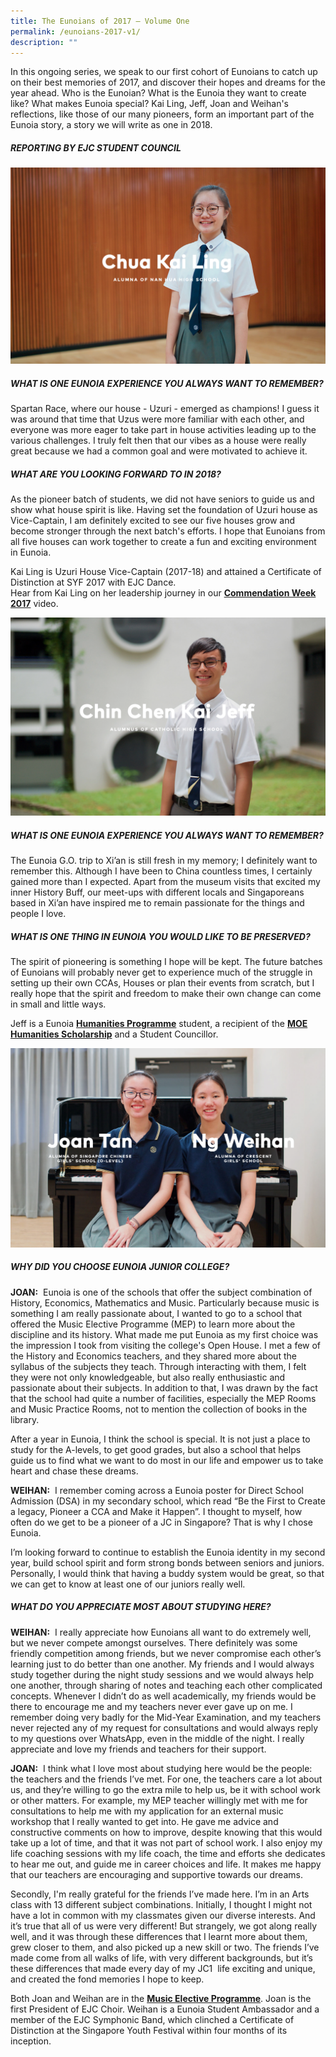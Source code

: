 ```yaml
---
title: The Eunoians of 2017 – Volume One
permalink: /eunoians-2017-v1/
description: ""
---
```



In this ongoing series, we speak to our first cohort of Eunoians to catch up on their best memories of 2017, and discover their hopes and dreams for the year ahead. Who is the Eunoian? What is the Eunoia they want to create like? What makes Eunoia special? Kai Ling, Jeff, Joan and Weihan's reflections, like those of our many pioneers, form an important part of the Eunoia story, a story we will write as one in 2018.

##### REPORTING BY EJC STUDENT COUNCIL

![](/images/eu2017-chua.png)

##### WHAT IS ONE EUNOIA EXPERIENCE YOU ALWAYS WANT TO REMEMBER?

Spartan Race, where our house - Uzuri - emerged as champions! I guess it was around that time that Uzus were more familiar with each other, and everyone was more eager to take part in house activities leading up to the various challenges. I truly felt then that our vibes as a house were really great because we had a common goal and were motivated to achieve it.

##### WHAT ARE YOU LOOKING FORWARD TO IN 2018?

As the pioneer batch of students, we did not have seniors to guide us and show what house spirit is like. Having set the foundation of Uzuri house as Vice-Captain, I am definitely excited to see our five houses grow and become stronger through the next batch's efforts. I hope that Eunoians from all five houses can work together to create a fun and exciting environment in Eunoia.

Kai Ling is Uzuri House Vice-Captain (2017-18) and attained a Certificate of Distinction at SYF 2017 with EJC Dance.  
Hear from Kai Ling on her leadership journey in our [**Commendation Week 2017**](https://vimeo.com/249055549) video.

![](/images/eu2017-jeff.png)


##### WHAT IS ONE EUNOIA EXPERIENCE YOU ALWAYS WANT TO REMEMBER?

The Eunoia G.O. trip to Xi’an is still fresh in my memory; I definitely want to remember this. Although I have been to China countless times, I certainly gained more than I expected. Apart from the museum visits that excited my inner History Buff, our meet-ups with different locals and Singaporeans based in Xi’an have inspired me to remain passionate for the things and people I love.

##### WHAT IS ONE THING IN EUNOIA YOU WOULD LIKE TO BE PRESERVED?

The spirit of pioneering is something I hope will be kept. The future batches of Eunoians will probably never get to experience much of the struggle in setting up their own CCAs, Houses or plan their events from scratch, but I really hope that the spirit and freedom to make their own change can come in small and little ways.

Jeff is a Eunoia **[Humanities Programme](https://eunoiajc.moe.edu.sg/curriculum/special/hsp/)** student, a recipient of the [**MOE Humanities Scholarship**](https://www.moe.gov.sg/admissions/scholarships/moe-preu/humanities) and a Student Councillor.

![](/images/eu2017-joanweihan.png)


##### WHY DID YOU CHOOSE EUNOIA JUNIOR COLLEGE?

**JOAN:**  Eunoia is one of the schools that offer the subject combination of History, Economics, Mathematics and Music. Particularly because music is something I am really passionate about, I wanted to go to a school that offered the Music Elective Programme (MEP) to learn more about the discipline and its history. What made me put Eunoia as my first choice was the impression I took from visiting the college's Open House. I met a few of the History and Economics teachers, and they shared more about the syllabus of the subjects they teach. Through interacting with them, I felt they were not only knowledgeable, but also really enthusiastic and passionate about their subjects. In addition to that, I was drawn by the fact that the school had quite a number of facilities, especially the MEP Rooms and Music Practice Rooms, not to mention the collection of books in the library.

After a year in Eunoia, I think the school is special. It is not just a place to study for the A-levels, to get good grades, but also a school that helps guide us to find what we want to do most in our life and empower us to take heart and chase these dreams.

**WEIHAN:**  I remember coming across a Eunoia poster for Direct School Admission (DSA) in my secondary school, which read “Be the First to Create a legacy, Pioneer a CCA and Make it Happen”. I thought to myself, how often do we get to be a pioneer of a JC in Singapore? That is why I chose Eunoia.

I’m looking forward to continue to establish the Eunoia identity in my second year, build school spirit and form strong bonds between seniors and juniors. Personally, I would think that having a buddy system would be great, so that we can get to know at least one of our juniors really well.

##### WHAT DO YOU APPRECIATE MOST ABOUT STUDYING HERE?

**WEIHAN:**  I really appreciate how Eunoians all want to do extremely well, but we never compete amongst ourselves. There definitely was some friendly competition among friends, but we never compromise each other’s learning just to do better than one another. My friends and I would always study together during the night study sessions and we would always help one another, through sharing of notes and teaching each other complicated concepts. Whenever I didn’t do as well academically, my friends would be there to encourage me and my teachers never ever gave up on me. I remember doing very badly for the Mid-Year Examination, and my teachers never rejected any of my request for consultations and would always reply to my questions over WhatsApp, even in the middle of the night. I really appreciate and love my friends and teachers for their support.

**JOAN:**  I think what I love most about studying here would be the people: the teachers and the friends I’ve met. For one, the teachers care a lot about us, and they’re willing to go the extra mile to help us, be it with school work or other matters. For example, my MEP teacher willingly met with me for consultations to help me with my application for an external music workshop that I really wanted to get into. He gave me advice and constructive comments on how to improve, despite knowing that this would take up a lot of time, and that it was not part of school work. I also enjoy my life coaching sessions with my life coach, the time and efforts she dedicates to hear me out, and guide me in career choices and life. It makes me happy that our teachers are encouraging and supportive towards our dreams.

Secondly, I'm really grateful for the friends I’ve made here. I’m in an Arts class with 13 different subject combinations. Initially, I thought I might not have a lot in common with my classmates given our diverse interests. And it’s true that all of us were very different! But strangely, we got along really well, and it was through these differences that I learnt more about them, grew closer to them, and also picked up a new skill or two. The friends I’ve made come from all walks of life, with very different backgrounds, but it’s these differences that made every day of my JC1  life exciting and unique, and created the fond memories I hope to keep.

Both Joan and Weihan are in the [**Music Elective Programme**](https://eunoiajc.moe.edu.sg/curriculum/special/mep/). Joan is the first President of EJC Choir. Weihan is a Eunoia Student Ambassador and a member of the EJC Symphonic Band, which clinched a Certificate of Distinction at the Singapore Youth Festival within four months of its inception.